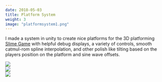 ```yaml
---
date: 2018-05-03
title: Platform System
weight: 3
image: "platformsystem1.png"
---
```


I made a system in unity to create nice platforms for the 3D platforming [Slime Game](/games/slime-game) with helpful debug displays, a variety of controls, smooth catmul-rom spline interpolation, and other polish like tilting based on the  players position on the platform and sine wave offsets.

<!--more-->

![](../platformsystem2.png)
</br>
![](../platformsystem3.png)
</br>
![](../platformsystem4.png)